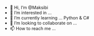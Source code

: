 - 👋 Hi, I’m @Maksibi
- 👀 I’m interested in ...
- 🌱 I’m currently learning ... Python & C#
- 💞️ I’m looking to collaborate on ...
- 📫 How to reach me ...

<!---
Maksibi/Maksibi is a ✨ special ✨ repository because its `README.md` (this file) appears on your GitHub profile.
You can click the Preview link to take a look at your changes.
--->
